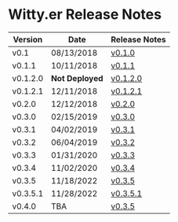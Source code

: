 # Witty.er Release Notes

Version | Date | Release Notes
------- | -- | -------------
v0.1 | 08/13/2018 | [v0.1.0](v0.1.0.md)
v0.1.1 | 10/11/2018 | [v0.1.1](v0.1.1.md)
v0.1.2.0 | __Not Deployed__ | [v0.1.2.0](v0.1.2.0.md)
v0.1.2.1 | 12/11/2018 | [v0.1.2.1](v0.1.2.1.md)
v0.2.0 | 12/12/2018 | [v0.2.0](v0.2.0.md)
v0.3.0 | 02/15/2019 | [v0.3.0](v0.3.0.md)
v0.3.1 | 04/02/2019 | [v0.3.1](v0.3.1.md)
v0.3.2 | 06/04/2019 | [v0.3.2](v0.3.2.md)
v0.3.3 | 01/31/2020 | [v0.3.3](v0.3.3.md)
v0.3.4 | 11/02/2020 | [v0.3.4](v0.3.4.md)
v0.3.5 | 11/18/2022 | [v0.3.5](v0.3.5.md)
v0.3.5.1 | 11/28/2022 | [v0.3.5.1](v0.3.5.1.md)
v0.4.0 | TBA | [v0.3.5](v0.4.0.md)
